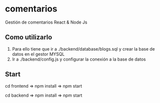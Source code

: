 # comentarios
Gestión de comentarios React & Node Js

## Como utilizarlo
1. Para ello tiene que ir a ./backend/database/blogs.sql y crear la base de datos en el gestor MYSQL
2. Ir a ./backend/config.js y configurar la conexión a la base de datos

## Start
cd frontend =>
npm install => 
npm start

cd backend => 
npm install =>
npm start
